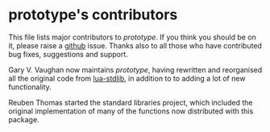# prototype's contributors

This file lists major contributors to _prototype_. If you think you
should be on it, please raise a [github][] issue. Thanks also to all
those who have contributed bug fixes, suggestions and support.

Gary V. Vaughan now maintains _prototype_, having rewritten and
reorganised all the original code from [lua-stdlib][], in addition to
to adding a lot of new functionality.

Reuben Thomas started the standard libraries project, which included the
original implementation of many of the functions now distributed with
this package.

[github]: https://github.com/lua-stdlib/lua-stdlib/issues
[lua-stdlib]: https://github.com/lua-stdlib/lua-stdlib
